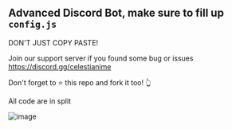 ## Advanced Discord Bot, make sure to fill up `config.js`

DON'T JUST COPY PASTE!

Join our support server if you found some bug or issues
https://discord.gg/celestianime

Don't forget to ⭐ this repo and fork it too! 👆

All code are in split

![image](https://user-images.githubusercontent.com/70798582/103426718-05690380-4bee-11eb-81e6-b519b6c28825.png)
 
